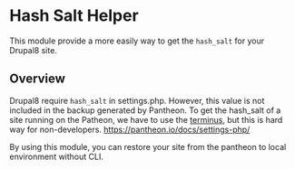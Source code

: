 # Hash Salt Helper

This module provide a more easily way to get the `hash_salt` for your Drupal8 site.

## Overview

Drupal8 require `hash_salt` in settings.php.
However, this value is not included in the backup generated by Pantheon.
To get the hash_salt of a site running on the Patheon, we have to use the [terminus](https://github.com/pantheon-systems/terminus), but this is hard way for non-developers.
https://pantheon.io/docs/settings-php/

By using this module,  you can restore your site from the pantheon to local environment without CLI.
